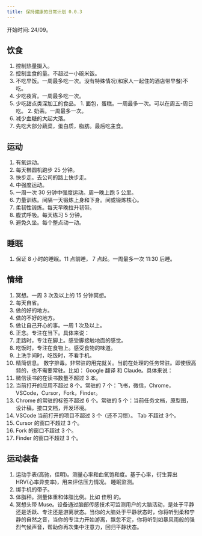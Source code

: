 ```yaml
---
title: 保持健康的日常计划 0.0.3
---
```


开始时间: 24/09。

## 饮食
1. 控制热量摄入。
  1. 控制主食的量。不超过一小碗米饭。
  2. 不吃早饭。一周最多吃一次。没有特殊情况(和家人一起住的酒店带早餐)不吃。
  3. 少吃夜宵。一周最多吃一次。
  4. 少吃甜点类深加工的食品。
    1. 面包，蛋糕。一周最多一次。可以在周五-周日吃。
    2. 奶茶。一周最多一次。
2. 减少血糖的大起大落。
  1. 先吃大部分蔬菜，蛋白质，脂肪。最后吃主食。

## 运动
1. 有氧运动。
  1. 每天椭圆机跑步 25 分钟。
  2. 快步走。去公司的路上快步走。
2. 中强度运动。
  1. 一周一次 30 分钟中强度运动。周一晚上跑 5 公里。
3. 力量训练。间隔一天锻炼上身和下身。间或锻炼核心。
4. 柔韧性锻炼。每天早晚拉升韧带。
5. 腹式呼吸。每天练习 5 分钟。
6. 避免久坐。每个整点动一动。

## 睡眠
1. 保证 8 小时的睡眠。11 点前睡， 7 点起。一周最多一次 11:30 后睡。

## 情绪
1. 冥想。一周 3 次及以上的 15 分钟冥想。
2. 每天自省。
  1. 做的好的地方。
  2. 做的不好的地方。
3. 做让自己开心的事。一周 1 次及以上。
4. 正念。专注在当下。具体来说：
  1. 走路时，专注在脚上。感受脚接触地面的感觉。
  2. 吃饭时，专注在食物上。感受食物的味道。
  3. 上洗手间时，吃饭时，不看手机。
5. 精简信息。 数字排毒。非常驻的用完就关。当前在处理的任务常驻。即使很高频的，也不需要常驻。比如： Google 翻译 和 Claude。具体来说：
  1. 微信读书的在读书数量不超过 3 本。
  2. 当前打开的应用不超过 8 个。常驻的 7 个：飞书，微信，Chrome，VSCode，Cursor，Fork，Finder。
  3. Chrome 的常驻的标签不超过 6 个。常驻的 5 个：当前任务文档，原型图，设计稿，接口文档，开发环境。
  4. VSCode 当前打开的项目不超过 3 个（还不习惯）。 Tab 不超过 3个。
  5. Cursor 的窗口不超过 3 个。
  6. Fork 的窗口不超过 3 个。
  7. Finder 的窗口不超过 3 个。

## 运动装备
1. 运动手表(高驰，佳明)。测量心率和血氧饱和度。基于心率，衍生算出 HRV(心率异变率)，用来评估压力情况。 睡眠监测。
2. 绑手机的带子。
3. 体脂秤。测量体重和体脂比例。比如 佳明 的。
3. 冥想头带 Muse。设备通过脑部传感技术可监测用户的大脑活动，是处于平静还是活跃、专注还是游离状态。当你的大脑处于平静状态时，你将听到柔和宁静的自然之音，当你的专注力开始游离，飘忽不定，你将听到如暴风雨般的强烈气候声音，帮助你再次集中注意力，回归平静状态。
